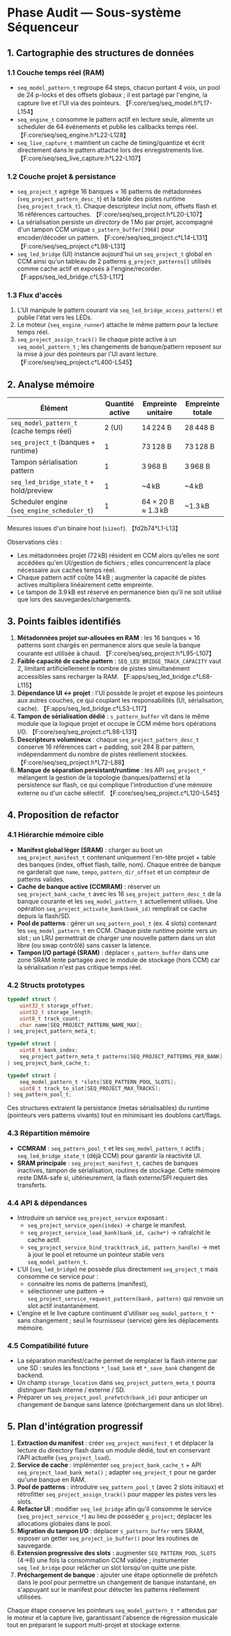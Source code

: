 # Phase Audit — Sous-système Séquenceur

## 1. Cartographie des structures de données

### 1.1 Couche temps réel (RAM)
- `seq_model_pattern_t` regroupe 64 steps, chacun portant 4 voix, un pool de 24 p-locks et des offsets globaux ; il est partagé par l'engine, la capture live et l'UI via des pointeurs. 【F:core/seq/seq_model.h†L17-L154】
- `seq_engine_t` consomme le pattern actif en lecture seule, alimente un scheduler de 64 événements et publie les callbacks temps réel. 【F:core/seq/seq_engine.h†L22-L128】
- `seq_live_capture_t` maintient un cache de timing/quantize et écrit directement dans le pattern attaché lors des enregistrements live. 【F:core/seq/seq_live_capture.h†L22-L107】

### 1.2 Couche projet & persistance
- `seq_project_t` agrège 16 banques × 16 patterns de métadonnées (`seq_project_pattern_desc_t`) et la table des pistes runtime (`seq_project_track_t`). Chaque descripteur inclut nom, offsets flash et 16 références cartouches. 【F:core/seq/seq_project.h†L20-L107】
- La sérialisation persiste un *directory* de 1 Mo par projet, accompagné d'un tampon CCM unique `s_pattern_buffer[3968]` pour encoder/décoder un pattern. 【F:core/seq/seq_project.c†L14-L131】【F:core/seq/seq_project.c†L98-L131】
- `seq_led_bridge` (UI) instancie aujourd'hui un `seq_project_t` global en CCM ainsi qu'un tableau de 2 patterns `g_project_patterns[]` utilisés comme cache actif et exposés à l'engine/recorder. 【F:apps/seq_led_bridge.c†L53-L117】

### 1.3 Flux d'accès
1. L'UI manipule le pattern courant via `seq_led_bridge_access_pattern()` et publie l'état vers les LEDs.
2. Le moteur (`seq_engine_runner`) attache le même pattern pour la lecture temps réel.
3. `seq_project_assign_track()` lie chaque piste active à un `seq_model_pattern_t` ; les changements de banque/pattern reposent sur la mise à jour des pointeurs par l'UI avant lecture. 【F:core/seq/seq_project.c†L400-L545】

## 2. Analyse mémoire

| Élément | Quantité active | Empreinte unitaire | Empreinte totale |
| --- | --- | --- | --- |
| `seq_model_pattern_t` (cache temps réel) | 2 (UI) | 14 224 B | 28 448 B |
| `seq_project_t` (banques + runtime) | 1 | 73 128 B | 73 128 B |
| Tampon sérialisation pattern | 1 | 3 968 B | 3 968 B |
| `seq_led_bridge_state_t` + hold/preview | 1 | ~4 kB | ~4 kB |
| Scheduler engine (`seq_engine_scheduler_t`) | 1 | 64 × 20 B ≈ 1.3 kB | ~1.3 kB |

Mesures issues d'un binaire host (`sizeof`). 【fd2b74†L1-L13】

Observations clés :
- Les métadonnées projet (72 kB) résident en CCM alors qu'elles ne sont accédées qu'en UI/gestion de fichiers ; elles concurrencent la place nécessaire aux caches temps réel.
- Chaque pattern actif coûte 14 kB ; augmenter la capacité de pistes actives multipliera linéairement cette empreinte.
- Le tampon de 3.9 kB est réservé en permanence bien qu'il ne soit utilisé que lors des sauvegardes/chargements.

## 3. Points faibles identifiés

1. **Métadonnées projet sur-allouées en RAM** : les 16 banques × 16 patterns sont chargés en permanence alors que seule la banque courante est utilisée à chaud. 【F:core/seq/seq_project.h†L95-L107】
2. **Faible capacité de cache pattern** : `SEQ_LED_BRIDGE_TRACK_CAPACITY` vaut 2, limitant artificiellement le nombre de pistes simultanément accessibles sans recharger la RAM. 【F:apps/seq_led_bridge.c†L68-L115】
3. **Dépendance UI ↔ projet** : l'UI possède le projet et expose les pointeurs aux autres couches, ce qui couplant les responsabilités (UI, sérialisation, cache). 【F:apps/seq_led_bridge.c†L53-L117】
4. **Tampon de sérialisation dédié** : `s_pattern_buffer` vit dans le même module que la logique projet et occupe le CCM même hors opérations I/O. 【F:core/seq/seq_project.c†L98-L131】
5. **Descripteurs volumineux** : chaque `seq_project_pattern_desc_t` conserve 16 références cart + padding, soit 284 B par pattern, indépendamment du nombre de pistes réellement stockées. 【F:core/seq/seq_project.h†L72-L88】
6. **Manque de séparation persistant/runtime** : les API `seq_project_*` mélangent la gestion de la topologie (banques/patterns) et la persistence sur flash, ce qui complique l'introduction d'une mémoire externe ou d'un cache sélectif. 【F:core/seq/seq_project.c†L120-L545】

## 4. Proposition de refactor

### 4.1 Hiérarchie mémoire cible
- **Manifest global léger (SRAM)** : charger au boot un `seq_project_manifest_t` contenant uniquement l'en-tête projet + table des banques (index, offset flash, taille, nom). Chaque entrée de banque ne garderait que `name`, `tempo`, `pattern_dir_offset` et un compteur de patterns valides.
- **Cache de banque active (CCMRAM)** : réserver un `seq_project_bank_cache_t` avec les 16 `seq_project_pattern_desc_t` de la banque courante et les `seq_model_pattern_t` actuellement utilisés. Une opération `seq_project_activate_bank(bank_id)` remplirait ce cache depuis la flash/SD.
- **Pool de patterns** : gérer un `seq_pattern_pool_t` (ex. 4 slots) contenant les `seq_model_pattern_t` en CCM. Chaque piste runtime pointe vers un slot ; un LRU permettrait de charger une nouvelle pattern dans un slot libre (ou swap contrôlé) sans casser la latence.
- **Tampon I/O partagé (SRAM)** : déplacer `s_pattern_buffer` dans une zone SRAM lente partagée avec le module de stockage (hors CCM) car la sérialisation n'est pas critique temps réel.

### 4.2 Structs prototypes
```c
typedef struct {
    uint32_t storage_offset;
    uint32_t storage_length;
    uint8_t track_count;
    char name[SEQ_PROJECT_PATTERN_NAME_MAX];
} seq_project_pattern_meta_t;

typedef struct {
    uint8_t bank_index;
    seq_project_pattern_meta_t patterns[SEQ_PROJECT_PATTERNS_PER_BANK];
} seq_project_bank_cache_t;

typedef struct {
    seq_model_pattern_t *slots[SEQ_PATTERN_POOL_SLOTS];
    uint8_t track_to_slot[SEQ_PROJECT_MAX_TRACKS];
} seq_pattern_pool_t;
```
Ces structures extraient la persistance (metas sérialisables) du runtime (pointeurs vers patterns vivants) tout en minimisant les doublons cart/flags.

### 4.3 Répartition mémoire
- **CCMRAM** : `seq_pattern_pool_t` et les `seq_model_pattern_t` actifs ; `seq_led_bridge_state_t` (déjà CCM) pour garantir la réactivité UI.
- **SRAM principale** : `seq_project_manifest_t`, caches de banques inactives, tampon de sérialisation, routines de stockage. Cette mémoire reste DMA-safe si, ultérieurement, la flash externe/SPI requiert des transferts.

### 4.4 API & dépendances
- Introduire un service `seq_project_service` exposant :
  - `seq_project_service_open(index)` → charge le manifest.
  - `seq_project_service_load_bank(bank_id, cache*)` → rafraîchit le cache actif.
  - `seq_project_service_bind_track(track_id, pattern_handle)` → met à jour le pool et retourne un pointeur stable vers `seq_model_pattern_t`.
- L'UI (`seq_led_bridge`) ne possède plus directement `seq_project_t` mais consomme ce service pour :
  - connaitre les noms de patterns (manifest),
  - sélectionner une pattern → `seq_project_service_request_pattern(bank, pattern)` qui renvoie un slot actif instantanément.
- L'engine et le live capture continuent d'utiliser `seq_model_pattern_t *` sans changement ; seul le fournisseur (service) gère les déplacements mémoire.

### 4.5 Compatibilité future
- La séparation manifest/cache permet de remplacer la flash interne par une SD : seules les fonctions `*_load_bank` et `*_save_bank` changent de backend.
- Un champ `storage_location` dans `seq_project_pattern_meta_t` pourra distinguer flash interne / externe / SD.
- Préparer un `seq_project_pool_prefetch(bank_id)` pour anticiper un changement de banque sans latence (préchargement dans un slot libre).

## 5. Plan d'intégration progressif

1. **Extraction du manifest** : créer `seq_project_manifest_t` et déplacer la lecture du directory flash dans un module dédié, tout en conservant l'API actuelle (`seq_project_load`).
2. **Service de cache** : implémenter `seq_project_bank_cache_t` + API `seq_project_load_bank_meta()` ; adapter `seq_project_t` pour ne garder qu'une banque en RAM.
3. **Pool de patterns** : introduire `seq_pattern_pool_t` (avec 2 slots initiaux) et rétrofitter `seq_project_assign_track()` pour mapper les pistes vers les slots.
4. **Refactor UI** : modifier `seq_led_bridge` afin qu'il consomme le service (`seq_project_service_*`) au lieu de posséder `g_project`; déplacer les allocations globales dans le pool.
5. **Migration du tampon I/O** : déplacer `s_pattern_buffer` vers SRAM, exposer un getter `seq_project_io_buffer()` pour les routines de sauvegarde.
6. **Extension progressive des slots** : augmenter `SEQ_PATTERN_POOL_SLOTS` (4→8) une fois la consommation CCM validée ; instrumenter `seq_led_bridge` pour relâcher un slot lorsqu'on quitte une piste.
7. **Préchargement de banque** : ajouter une étape optionnelle de préfetch dans le pool pour permettre un changement de banque instantané, en s'appuyant sur le manifest pour détecter les patterns réellement utilisées.

Chaque étape conserve les pointeurs `seq_model_pattern_t *` attendus par le moteur et la capture live, garantissant l'absence de régression musicale tout en préparant le support multi-projet et stockage externe.

